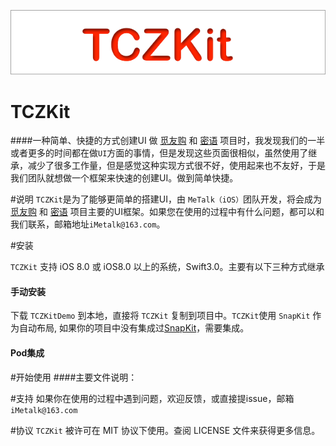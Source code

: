 
<p align="center" >
<img src="logo.png" title="TCZKit logo" float=left>
</p>

# TCZKit
####一种简单、快捷的方式创建UI
做 [觅友购](https://itunes.apple.com/cn/app/mi-you-gou/id1168242067?l=en&mt=8) 和 [密语](https://itunes.apple.com/cn/app/mi-yu-ji-zhi-an-quan/id954996058?mt=8) 项目时，我发现我们的一半或者更多的时间都在做`UI`方面的事情，但是发现这些页面很相似，虽然使用了继承，减少了很多工作量，但是感觉这种实现方式很不好，使用起来也不友好，于是我们团队就想做一个框架来快速的创建UI。做到简单快捷。

#说明
`TCZKit`是为了能够更简单的搭建UI，由 `MeTalk（iOS）`团队开发，将会成为 [觅友购](https://itunes.apple.com/cn/app/mi-you-gou/id1168242067?l=en&mt=8) 和 [密语](https://itunes.apple.com/cn/app/mi-yu-ji-zhi-an-quan/id954996058?mt=8) 项目主要的UI框架。如果您在使用的过程中有什么问题，都可以和我们联系，邮箱地址`iMetalk@163.com`。

#安装

`TCZKit` 支持 iOS 8.0 或 iOS8.0 以上的系统，Swift3.0。主要有以下三种方式继承


#### 手动安装
下载 `TCZKitDemo` 到本地，直接将 `TCZKit` 复制到项目中。`TCZKit`使用 `SnapKit` 作为自动布局,  如果你的项目中没有集成过[SnapKit](https://github.com/SnapKit/SnapKit)，需要集成。

#### Pod集成

#开始使用
####主要文件说明：   


#支持
如果你在使用的过程中遇到问题，欢迎反馈，或直接提issue，邮箱`iMetalk@163.com`

#协议
`TCZKit` 被许可在 MIT 协议下使用。查阅 LICENSE 文件来获得更多信息。


